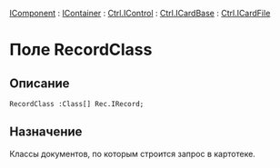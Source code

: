 ﻿---
Link: .Ctrl.ICardFile.@RecordClass
---

[IComponent](topic:Com.Custom.ComClasses.IComponent.Default) :
[IContainer](topic:Com.Custom.ComClasses.IContainer.Default) :
[Ctrl.IControl](topic:Com.Custom.ComClasses.Ctrl.IControl.Default) :
[Ctrl.ICardBase](topic:Com.Custom.ComClasses.Ctrl.ICardBase.Default) :
[Ctrl.ICardFile](Default)

# Поле RecordClass

## Описание

    RecordClass :Class[] Rec.IRecord;

## Назначение

Классы документов, по которым строится запрос в картотеке.